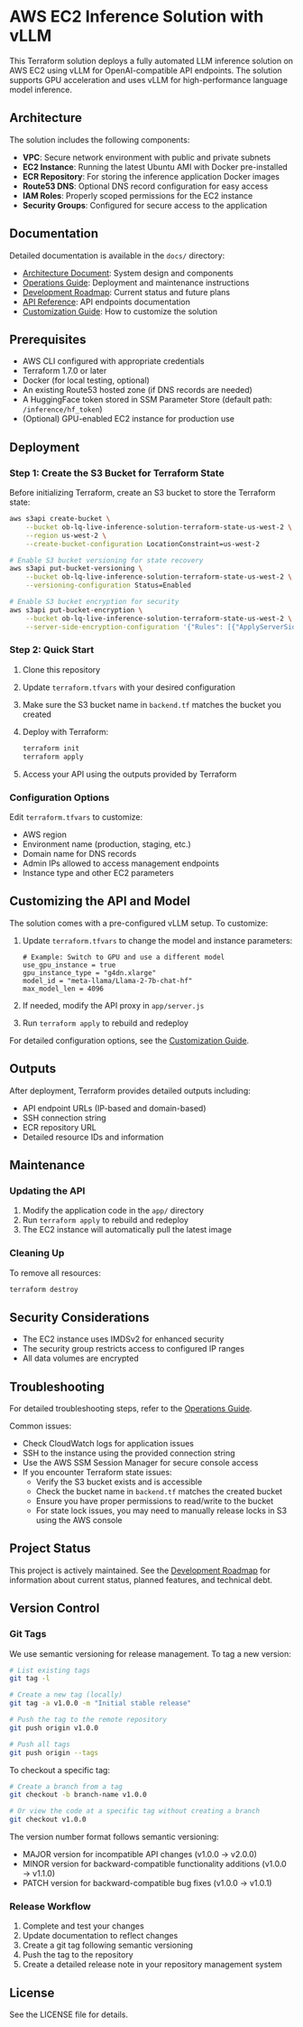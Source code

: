 # AWS EC2 Inference Solution with vLLM

This Terraform solution deploys a fully automated LLM inference solution on AWS EC2 using vLLM for OpenAI-compatible API endpoints. The solution supports GPU acceleration and uses vLLM for high-performance language model inference.

## Architecture

The solution includes the following components:

- **VPC**: Secure network environment with public and private subnets
- **EC2 Instance**: Running the latest Ubuntu AMI with Docker pre-installed
- **ECR Repository**: For storing the inference application Docker images
- **Route53 DNS**: Optional DNS record configuration for easy access
- **IAM Roles**: Properly scoped permissions for the EC2 instance
- **Security Groups**: Configured for secure access to the application

## Documentation

Detailed documentation is available in the `docs/` directory:

- [Architecture Document](./docs/ARCHITECTURE.md): System design and components
- [Operations Guide](./docs/OPERATIONS.md): Deployment and maintenance instructions
- [Development Roadmap](./docs/DEVELOPMENT_ROADMAP.md): Current status and future plans
- [API Reference](./docs/API_REFERENCE.md): API endpoints documentation
- [Customization Guide](./docs/CUSTOMIZATION.md): How to customize the solution

## Prerequisites

- AWS CLI configured with appropriate credentials
- Terraform 1.7.0 or later
- Docker (for local testing, optional)
- An existing Route53 hosted zone (if DNS records are needed)
- A HuggingFace token stored in SSM Parameter Store (default path: `/inference/hf_token`)
- (Optional) GPU-enabled EC2 instance for production use

## Deployment

### Step 1: Create the S3 Bucket for Terraform State

Before initializing Terraform, create an S3 bucket to store the Terraform state:

```bash
aws s3api create-bucket \
    --bucket ob-lq-live-inference-solution-terraform-state-us-west-2 \
    --region us-west-2 \
    --create-bucket-configuration LocationConstraint=us-west-2

# Enable S3 bucket versioning for state recovery
aws s3api put-bucket-versioning \
    --bucket ob-lq-live-inference-solution-terraform-state-us-west-2 \
    --versioning-configuration Status=Enabled

# Enable S3 bucket encryption for security
aws s3api put-bucket-encryption \
    --bucket ob-lq-live-inference-solution-terraform-state-us-west-2 \
    --server-side-encryption-configuration '{"Rules": [{"ApplyServerSideEncryptionByDefault": {"SSEAlgorithm": "AES256"}}]}'
```

### Step 2: Quick Start

1. Clone this repository
2. Update `terraform.tfvars` with your desired configuration
3. Make sure the S3 bucket name in `backend.tf` matches the bucket you created
4. Deploy with Terraform:

   ```bash
   terraform init
   terraform apply
   ```

5. Access your API using the outputs provided by Terraform

### Configuration Options

Edit `terraform.tfvars` to customize:

- AWS region
- Environment name (production, staging, etc.)
- Domain name for DNS records
- Admin IPs allowed to access management endpoints
- Instance type and other EC2 parameters

## Customizing the API and Model

The solution comes with a pre-configured vLLM setup. To customize:

1. Update `terraform.tfvars` to change the model and instance parameters:

   ```hcl
   # Example: Switch to GPU and use a different model
   use_gpu_instance = true
   gpu_instance_type = "g4dn.xlarge"
   model_id = "meta-llama/Llama-2-7b-chat-hf"
   max_model_len = 4096
   ```

2. If needed, modify the API proxy in `app/server.js`
3. Run `terraform apply` to rebuild and redeploy

For detailed configuration options, see the [Customization Guide](./docs/CUSTOMIZATION.md).

## Outputs

After deployment, Terraform provides detailed outputs including:

- API endpoint URLs (IP-based and domain-based)
- SSH connection string
- ECR repository URL
- Detailed resource IDs and information

## Maintenance

### Updating the API

1. Modify the application code in the `app/` directory
2. Run `terraform apply` to rebuild and redeploy
3. The EC2 instance will automatically pull the latest image

### Cleaning Up

To remove all resources:

```bash
terraform destroy
```

## Security Considerations

- The EC2 instance uses IMDSv2 for enhanced security
- The security group restricts access to configured IP ranges
- All data volumes are encrypted

## Troubleshooting

For detailed troubleshooting steps, refer to the [Operations Guide](./docs/OPERATIONS.md#troubleshooting).

Common issues:

- Check CloudWatch logs for application issues
- SSH to the instance using the provided connection string
- Use the AWS SSM Session Manager for secure console access
- If you encounter Terraform state issues:
  - Verify the S3 bucket exists and is accessible
  - Check the bucket name in `backend.tf` matches the created bucket
  - Ensure you have proper permissions to read/write to the bucket
  - For state lock issues, you may need to manually release locks in S3 using the AWS console

## Project Status

This project is actively maintained. See the [Development Roadmap](./docs/DEVELOPMENT_ROADMAP.md) for information about current status, planned features, and technical debt.

## Version Control

### Git Tags

We use semantic versioning for release management. To tag a new version:

```bash
# List existing tags
git tag -l

# Create a new tag (locally)
git tag -a v1.0.0 -m "Initial stable release"

# Push the tag to the remote repository
git push origin v1.0.0

# Push all tags
git push origin --tags
```

To checkout a specific tag:

```bash
# Create a branch from a tag
git checkout -b branch-name v1.0.0

# Or view the code at a specific tag without creating a branch
git checkout v1.0.0
```

The version number format follows semantic versioning:

- MAJOR version for incompatible API changes (v1.0.0 → v2.0.0)
- MINOR version for backward-compatible functionality additions (v1.0.0 → v1.1.0)
- PATCH version for backward-compatible bug fixes (v1.0.0 → v1.0.1)

### Release Workflow

1. Complete and test your changes
2. Update documentation to reflect changes
3. Create a git tag following semantic versioning
4. Push the tag to the repository
5. Create a detailed release note in your repository management system

## License

See the LICENSE file for details.
